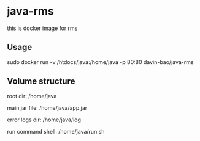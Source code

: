 # java-rms
this is docker image for rms

## Usage

sudo docker run -v /htdocs/java:/home/java -p 80:80 davin-bao/java-rms

## Volume structure

root dir: /home/java

main jar file: /home/java/app.jar

error logs dir: /home/java/log

run command shell: /home/java/run.sh
